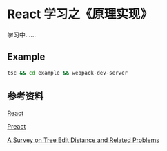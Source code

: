 # React 学习之《原理实现》
学习中......

## Example 

```bash
tsc && cd example && webpack-dev-server
```

## 参考资料

[React](https://reactjs.org)

[Preact](https://preactjs.com)

[A Survey on Tree Edit Distance and Related Problems](https://grfia.dlsi.ua.es/ml/algorithms/references/editsurvey_bille.pdf)
